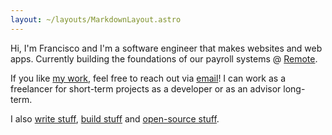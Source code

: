 ```yaml
---
layout: ~/layouts/MarkdownLayout.astro
---
```


Hi, I'm Francisco and I'm a software engineer that makes websites and web apps. Currently building the foundations of our payroll systems @ [Remote](https://remote.com).

If you like [my work](/projects), feel free to reach out via [email](mailto:francisco.sousa@hey.com)! I can work as a freelancer for short-term projects as a developer or as an advisor long-term.

I also [write stuff](/blog), [build stuff](/projects) and [open-source stuff](https://github.com/jfranciscosousa).
